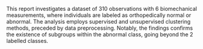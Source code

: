 This report investigates a dataset of 310 observations with 6 biomechanical measurements, where individuals are labeled as orthopedically normal or abnormal. The analysis employs supervised and unsupervised clustering methods, preceded by
data preprocessing. Notably, the findings confirms the existence of subgroups within the abnormal class, going beyond the 2 labelled classes. 
